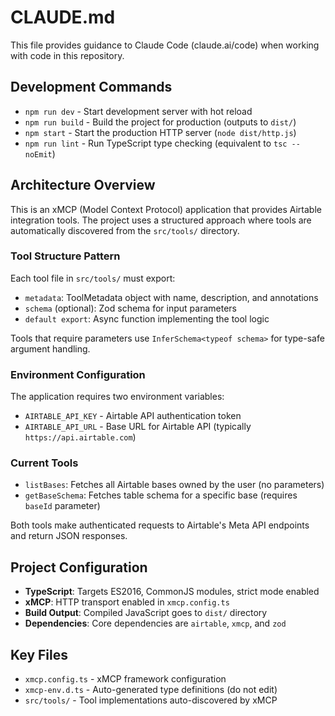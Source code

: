 # CLAUDE.md

This file provides guidance to Claude Code (claude.ai/code) when working with code in this repository.

## Development Commands

- `npm run dev` - Start development server with hot reload
- `npm run build` - Build the project for production (outputs to `dist/`)  
- `npm start` - Start the production HTTP server (`node dist/http.js`)
- `npm run lint` - Run TypeScript type checking (equivalent to `tsc --noEmit`)

## Architecture Overview

This is an xMCP (Model Context Protocol) application that provides Airtable integration tools. The project uses a structured approach where tools are automatically discovered from the `src/tools/` directory.

### Tool Structure Pattern

Each tool file in `src/tools/` must export:
- `metadata`: ToolMetadata object with name, description, and annotations
- `schema` (optional): Zod schema for input parameters  
- `default export`: Async function implementing the tool logic

Tools that require parameters use `InferSchema<typeof schema>` for type-safe argument handling.

### Environment Configuration

The application requires two environment variables:
- `AIRTABLE_API_KEY` - Airtable API authentication token
- `AIRTABLE_API_URL` - Base URL for Airtable API (typically `https://api.airtable.com`)

### Current Tools

- `listBases`: Fetches all Airtable bases owned by the user (no parameters)
- `getBaseSchema`: Fetches table schema for a specific base (requires `baseId` parameter)

Both tools make authenticated requests to Airtable's Meta API endpoints and return JSON responses.

## Project Configuration

- **TypeScript**: Targets ES2016, CommonJS modules, strict mode enabled
- **xMCP**: HTTP transport enabled in `xmcp.config.ts`  
- **Build Output**: Compiled JavaScript goes to `dist/` directory
- **Dependencies**: Core dependencies are `airtable`, `xmcp`, and `zod`

## Key Files

- `xmcp.config.ts` - xMCP framework configuration
- `xmcp-env.d.ts` - Auto-generated type definitions (do not edit)
- `src/tools/` - Tool implementations auto-discovered by xMCP